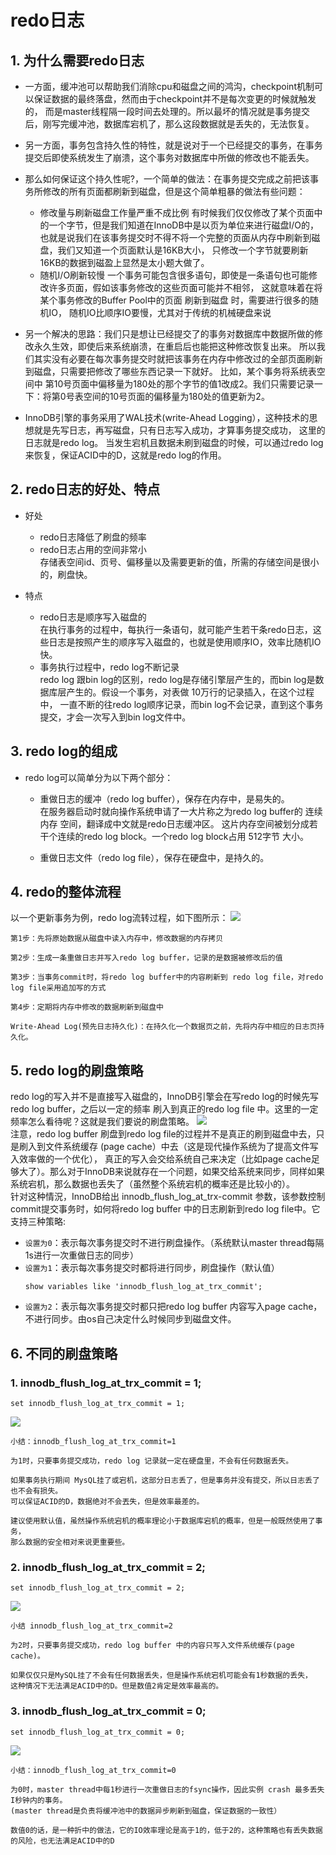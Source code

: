 # redo日志
## 1. 为什么需要redo日志
+ 一方面，缓冲池可以帮助我们消除cpu和磁盘之间的鸿沟，checkpoint机制可以保证数据的最终落盘，然而由于checkpoint并不是每次变更的时候就触发的，
  而是master线程隔一段时间去处理的。所以最坏的情况就是事务提交后，刚写完缓冲池，数据库宕机了，那么这段数据就是丢失的，无法恢复。
  

+ 另一方面，事务包含持久性的特性，就是说对于一个已经提交的事务，在事务提交后即使系统发生了崩溃，这个事务对数据库中所做的修改也不能丢失。
  

+ 那么如何保证这个持久性呢?，一个简单的做法：在事务提交完成之前把该事务所修改的所有页面都刷新到磁盘，但是这个简单粗暴的做法有些问题：
    + 修改量与刷新磁盘工作量严重不成比例
      有时候我们仅仅修改了某个页面中的一个字节，但是我们知道在InnoDB中是以页为单位来进行磁盘I/O的，
      也就是说我们在该事务提交时不得不将一个完整的页面从内存中刷新到磁盘，我们又知道一个页面默认是16KB大小，
      只修改一个字节就要刷新16KB的数据到磁盈上显然是太小题大做了。
    + 随机I/O刷新较慢
      一个事务可能包含很多语句，即使是一条语句也可能修改许多页面，假如该事务修改的这些页面可能并不相邻，
      这就意味着在将某个事务修改的Buffer Pool中的页面 刷新到磁盘 时，需要进行很多的随机IO，
      随机IO比顺序IO要慢，尤其对于传统的机械硬盘来说 
      

+ 另一个解决的思路：我们只是想让已经提交了的事务对数据库中数据所做的修改永久生效，即使后来系统崩溃，在重启后也能把这种修改恢复出来。
    所以我们其实没有必要在每次事务提交时就把该事务在内存中修改过的全部页面刷新到磁盘，只需要把修改了哪些东西记录一下就好。
    比如，某个事务将系统表空间中 第10号页面中偏移量为180处的那个字节的值1改成2。我们只需要记录一下：将第0号表空间的10号页面的偏移量为180处的值更新为2。
  

+ InnoDB引擎的事务采用了WAL技术(write-Ahead Logging），这种技术的思想就是先写日志，再写磁盘，只有日志写入成功，才算事务提交成功，
    这里的日志就是redo log。 当发生宕机且数据未刷到磁盘的时候，可以通过redo log来恢复，保证ACID中的D，这就是redo log的作用。


## 2. redo日志的好处、特点
+ 好处
    + redo日志降低了刷盘的频率
    + redo日志占用的空间非常小
      <br> 存储表空间id、页号、偏移量以及需要更新的值，所需的存储空间是很小的，刷盘快。


+ 特点
    + redo日志是顺序写入磁盘的
      <br>在执行事务的过程中，每执行一条语句，就可能产生若干条redo日志，这些日志是按照产生的顺序写入磁盘的，也就是使用顺序IO，效率比随机IO快。
    + 事务执行过程中，redo log不断记录
      <br>redo log 跟bin log的区别，redo log是存储引擎层产生的，而bin log是数据库层产生的。假设一个事务，对表做 10万行的记录插入，在这个过程中，
      一直不断的往redo log顺序记录，而bin log不会记录，直到这个事务提交，才会一次写入到bin log文件中。


## 3. redo log的组成
+ redo log可以简单分为以下两个部分：
    + 重做日志的缓冲（redo log buffer），保存在内存中，是易失的。
      <br>在服务器启动时就向操作系统申请了一大片称之为redo log buffer的 连续内存 空间，翻译成中文就是redo日志缓冲区。
      这片内存空间被划分成若干个连续的redo log block。一个redo log block占用 512字节 大小。

    + 重做日志文件（redo log file），保存在硬盘中，是持久的。



## 4. redo的整体流程
以一个更新事务为例，redo log流转过程，如下图所示：
![](.mysql_redo_log_images/redo的整体流程.png)
```text
第1步：先将原始数据从磁盘中读入内存中，修改数据的内存拷贝

第2步：生成一条重做日志并写入redo log buffer，记录的是数据被修改后的值

第3步：当事务commit时，将redo log buffer中的内容刷新到 redo log file，对redo log file采用追加写的方式

第4步：定期将内存中修改的数据刷新到磁盘中
```
```text
Write-Ahead Log(预先日志持久化)：在持久化一个数据页之前，先将内存中相应的日志页持久化。
```


## 5. redo log的刷盘策略
redo log的写入并不是直接写入磁盘的，InnoDB引擎会在写redo log的时候先写redo log buffer，之后以一定的频率
刷入到真正的redo log file 中。这里的一定频率怎么看待呢？这就是我们要说的刷盘策略。
![](.mysql_redo_log_images/redo_log刷盘策略.png)
<br>
注意，redo log buffer 刷盘到redo log file的过程并不是真正的刷到磁盘中去，只是刷入到文件系统缓存 (page cache）中去（这是现代操作系统为了提高文件写入效率做的一个优化），
真正的写入会交给系统自己来决定（比如page cache足够大了）。那么对于InnoDB来说就存在一个问题，如果交给系统来同步，同样如果系统宕机，那么数据也丢失了（虽然整个系统宕机的概率还是比较小的）。
<br>
针对这种情況，InnoDB给出 innodb_flush_log_at_trx-commit 参数，该参数控制commit提交事务时，如何将redo log buffer 中的日志刷新到redo log file中。它支持三种策略:
+ ```设置为0```：表示每次事务提交时不进行刷盘操作。（系统默认master thread每隔1s进行一次重做日志的同步） 
+ ```设置为1```：表示每次事务提交时都将进行同步，刷盘操作（默认值）
  ```mysql
  show variables like 'innodb_flush_log_at_trx_commit';
  ```
+ ```设置为2```：表示每次事务提交时都只把redo log buffer 内容写入page cache，不进行同步。由os自己决定什么时候同步到磁盘文件。


## 6. 不同的刷盘策略
### 1. innodb_flush_log_at_trx_commit = 1;
```mysql
set innodb_flush_log_at_trx_commit = 1;
```
![](.mysql_redo_log_images/设置为1时的刷盘策略.png)
```text
小结：innodb_flush_log_at_trx_commit=1

为1时，只要事务提交成功，redo log 记录就一定在硬盘里，不会有任何数据丢失。

如果事务执行期间 MysQL挂了或宕机，这部分日志丢了，但是事务并没有提交，所以日志丢了也不会有损失。
可以保证ACID的D，数据绝对不会丟失，但是效率最差的。

建议使用默认值，虽然操作系统宕机的概率理论小于数据库宕机的概率，但是一般既然使用了事务，
那么数据的安全相对来说更重要些。
```

### 2. innodb_flush_log_at_trx_commit = 2;
````mysql
set innodb_flush_log_at_trx_commit = 2;
````
![](.mysql_redo_log_images/设置为2时的刷盘策略.png)
```text
小结 innodb_flush_log_at_trx_commit=2

为2时，只要事务提交成功，redo log buffer 中的内容只写入文件系统缓存(page cache)。

如果仅仅只是MySQL挂了不会有任何数据丢失，但是操作系统宕机可能会有1秒数据的丢失，
这种情况下无法满足ACID中的D。但是数值2肯定是效率最高的。
```


### 3. innodb_flush_log_at_trx_commit = 0;
````mysql
set innodb_flush_log_at_trx_commit = 0;
````
![](.mysql_redo_log_images/设置为0时的刷盘策略.png)
```text
小结：innodb_flush_log_at_trx_commit=0

为0时，master thread中每1秒进行一次重做日志的fsync操作，因此实例 crash 最多丢失I秒钟内的事务。
(master thread是负责将缓冲池中的数据异步刷新到磁盘，保证数据的一致性）

数值0的话，是一种折中的做法，它的IO效率理论是高于1的，低于2的，这种策略也有丢失数据的风险，也无法满足ACID中的D
```













